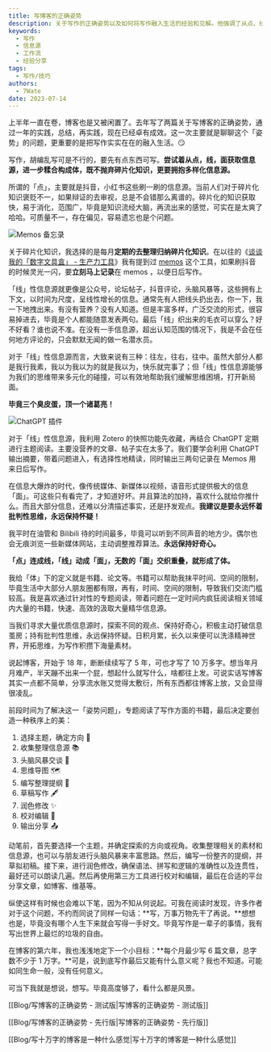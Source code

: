 ```yaml
---
title: 写博客的正确姿势
description: 关于写作的正确姿势以及如何将写作融入生活的经验和见解。他强调了从点、线、面获取信息源的重要性，并介绍了如何整理碎片化知识，收集线性信息源，以及如何处理大量的线性信息。
keywords:
  - 写作
  - 信息源
  - 工作流
  - 经验分享
tags:
  - 写作/技巧
authors:
  - 7Wate
date: 2023-07-14
---
```


上半年一直在卷，博客也是又被闲置了。去年写了两篇关于写博客的正确姿势，通过一年的实践，总结，再实践，现在已经卓有成效。这一次主要就是聊聊这个「姿势」的问题，更重要的是把写作实实在在的融入生活。😏

写作，胡编乱写可是不行的，要先有点东西可写。**尝试着从点，线，面获取信息源，进一步糅合构成体，既不抛弃碎片化知识，更要拥抱多样化信息源。**

所谓的「点」，主要就是抖音，小红书这些刷一刷的信息源。当前人们对于碎片化知识褒贬不一，如果辩证的去审视，总是不会错那么离谱的。碎片化的知识获取快，易于消化，范围广，毕竟是知识流经大脑，再流出来的感觉，可实在是太爽了哈哈。可质量不一，存在偏见，容易遗忘也是个问题。

![Memos 备忘录](https://static.7wate.com/img/2023/07/14/362f46d07aba9.png)

关于碎片化知识，我选择的是每月**定期的去整理归纳碎片化知识**。在以往的《[谈谈我的「数字文具盒」 - 生产力工具](https://blog.7wate.com/?p=93#%E7%A2%8E%E7%89%87%E5%8C%96%E7%9F%A5%E8%AF%86)》我有提到过 [memos](https://github.com/usememos/memos) 这个工具，如果刷抖音的时候灵光一闪，要**立刻马上记录**在 memos ，以便日后写作。

「线」性信息源就更像是公众号，论坛帖子，抖音评论，头脑风暴等，这些拥有上下文，以时间为尺度，呈线性增长的信息。通常先有人把线头扔出去，你一下，我一下地拽出来。有没有营养？没有人知道。但是丰富多样，广泛交流的形式，很容易掉进去，毕竟是个人都能随意发表两句。最后「线」织出来的毛衣可以穿么？好不好看？谁也说不准。在没有一手信息源，超出认知范围的情况下，我是不会在任何地方评论的，只会默默无闻的做一名潜水员。

对于「线」性信息源而言，大致来说有三种：往左，往右，往中。虽然大部分人都是我行我素，我以为我以为的就是我以为，快乐就完事了；但「线」性信息源能够为我们的思维带来多元化的碰撞，可以有效地帮助我们缓解思维困境，打开新局面。

**毕竟三个臭皮蛋，顶一个诸葛亮！**

![ChatGPT 插件](https://static.7wate.com/img/2023/07/14/a27f13f79d115.png)

对于「线」性信息源，我利用 Zotero 的快照功能先收藏，再结合 ChatGPT 定期进行主题阅读。主要没营养的文章、帖子实在太多了。我们要学会利用 ChatGPT 输出摘要，带着问题进入，有选择性地精读，同时输出三两句记录在 Memos 用来日后写作。

在信息大爆炸的时代，像传统媒体、新媒体以视频，语音形式提供极大的信息「面」。可这些只有看完了，才知道好坏。并且算法的加持，喜欢什么就给你推什么。而且大部分信息，还难以分清描述事实，还是抒发观点。**我建议是要永远怀着批判性思维，永远保持怀疑！**

我平时在油管和 Bilibili 待的时间最多，毕竟可以听到不同声音的地方少。偶尔也会无痕浏览一些新媒体网站，主动调整推荐算法。**永远保持好奇心。**

**「点」连成线，「线」动成「面」，无数的「面」交织重叠，就形成了体。**

我给「体」下的定义就是书籍、论文等。书籍可以帮助我抹平时间、空间的限制，毕竟生活中大部分人朋友圈都有限，再有，时间、空间的限制，导致我们交流门槛较高。我是喜欢通过针对性的专题阅读，带着问题在一定时间内疯狂阅读相关领域内大量的书籍，快速、高效的汲取大量精华信息源。

当我们寻求大量优质信息源时，探索不同的观点、保持好奇心，积极主动打破信息茧房；持有批判性思维，永远保持怀疑。日积月累，长久以来便可以洗涤精神世界，开拓思维，为写作积攒下海量素材。

说起博客，开始于 18 年，断断续续写了 5 年，可也才写了 10 万多字。想当年月月难产，半天蹦不出来一个屁，想起什么就写什么，啥都往上发。可说实话写博客其实一点都不简单，分享流水账又觉得太敷衍，所有东西都往博客上放，又会显得很凌乱。

前段时间为了解决这一「姿势问题」，专题阅读了写作方面的书籍，最后决定要创造一种秩序上的美：

1. 选择主题，确定方向 🎯
2. 收集整理信息源 📚
3. 头脑风暴交谈 💭
4. 思维导图 🗺️
5. 编写整理提纲 📝
6. 草稿写作 🖋️
7. 润色修改 ✨
8. 校对编辑 📎
9. 输出分享 📤

动笔前，首先要选择一个主题，并确定探索的方向或视角。收集整理相关的素材和信息源，也可以与朋友进行头脑风暴来丰富思路。然后，编写一份整齐的提纲，并草拟初稿。接下来，进行润色修改，确保语法、拼写和逻辑的准确性以及连贯性，最好还可以朗读几遍。然后再使用第三方工具进行校对和编辑，最后在合适的平台分享文章，如博客、维基等。

纵使这样有时候也会难以下笔，因为不知从何说起。可我在阅读时发现，许多作者对于这个问题，不约而同说了同样一句话：**写，万事万物先干了再说。**想想也是，毕竟没有哪个人生下来就会写得一手好文。毕竟写作是一辈子的事情，我有写出世界上最烂的垃圾的自由。

在博客的第六年，我也浅浅地定下一个小目标：**每个月最少写 6 篇文章，总字数不少于 1 万字。**可是，说到底写作最后又能有什么意义呢？我也不知道。可能如同生命一般，没有任何意义。

可当下我就是想说，想写。毕竟高度够了，看什么都是风景。

[[Blog/写博客的正确姿势 - 测试版|写博客的正确姿势 - 测试版]]

[[Blog/写博客的正确姿势 - 先行版|写博客的正确姿势 - 先行版]]

[[Blog/写十万字的博客是一种什么感觉|写十万字的博客是一种什么感觉]]
